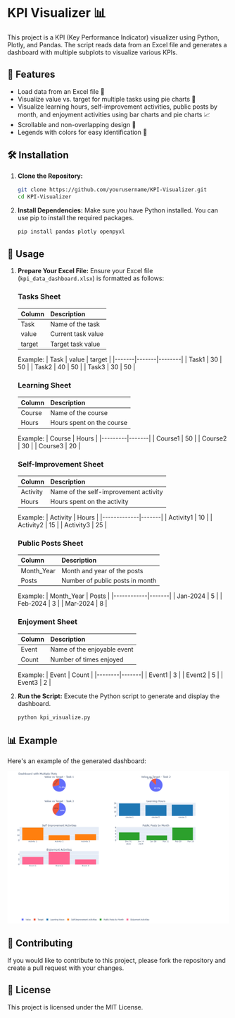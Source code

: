 # KPI Visualizer 📊

This project is a KPI (Key Performance Indicator) visualizer using Python, Plotly, and Pandas. The script reads data from an Excel file and generates a dashboard with multiple subplots to visualize various KPIs.

## 🚀 Features

- Load data from an Excel file 📄
- Visualize value vs. target for multiple tasks using pie charts 🎯
- Visualize learning hours, self-improvement activities, public posts by month, and enjoyment activities using bar charts and pie charts 📈
- Scrollable and non-overlapping design 🔄
- Legends with colors for easy identification 🌈

## 🛠️ Installation

1. **Clone the Repository:**
   ```sh
   git clone https://github.com/yourusername/KPI-Visualizer.git
   cd KPI-Visualizer
   ```

2. **Install Dependencies:**
   Make sure you have Python installed. You can use pip to install the required packages.
   ```sh
   pip install pandas plotly openpyxl
   ```

## 🎯 Usage

1. **Prepare Your Excel File:**
   Ensure your Excel file (`kpi_data_dashboard.xlsx`) is formatted as follows:

   ### Tasks Sheet
   | Column  | Description         |
   |---------|---------------------|
   | Task    | Name of the task    |
   | value   | Current task value  |
   | target  | Target task value   |

   Example:
   | Task  | value | target |
   |-------|-------|--------|
   | Task1 | 30    | 50     |
   | Task2 | 40    | 50     |
   | Task3 | 30    | 50     |

   ### Learning Sheet
   | Column  | Description                |
   |---------|----------------------------|
   | Course  | Name of the course         |
   | Hours   | Hours spent on the course  |

   Example:
   | Course  | Hours |
   |---------|-------|
   | Course1 | 50    |
   | Course2 | 30    |
   | Course3 | 20    |

   ### Self-Improvement Sheet
   | Column    | Description                          |
   |-----------|--------------------------------------|
   | Activity  | Name of the self-improvement activity |
   | Hours     | Hours spent on the activity           |

   Example:
   | Activity    | Hours |
   |-------------|-------|
   | Activity1   | 10    |
   | Activity2   | 15    |
   | Activity3   | 25    |

   ### Public Posts Sheet
   | Column     | Description                     |
   |------------|---------------------------------|
   | Month_Year | Month and year of the posts     |
   | Posts      | Number of public posts in month |

   Example:
   | Month_Year | Posts |
   |------------|-------|
   | Jan-2024   | 5     |
   | Feb-2024   | 3     |
   | Mar-2024   | 8     |

   ### Enjoyment Sheet
   | Column  | Description                |
   |---------|----------------------------|
   | Event   | Name of the enjoyable event |
   | Count   | Number of times enjoyed     |

   Example:
   | Event  | Count |
   |--------|-------|
   | Event1 | 3     |
   | Event2 | 5     |
   | Event3 | 2     |

2. **Run the Script:**
   Execute the Python script to generate and display the dashboard.
   ```sh
   python kpi_visualize.py
   ```

## 📊 Example

Here's an example of the generated dashboard:

![Dashboard Example](dashboard_example.png)

## 🤝 Contributing

If you would like to contribute to this project, please fork the repository and create a pull request with your changes.

## 📄 License

This project is licensed under the MIT License.
